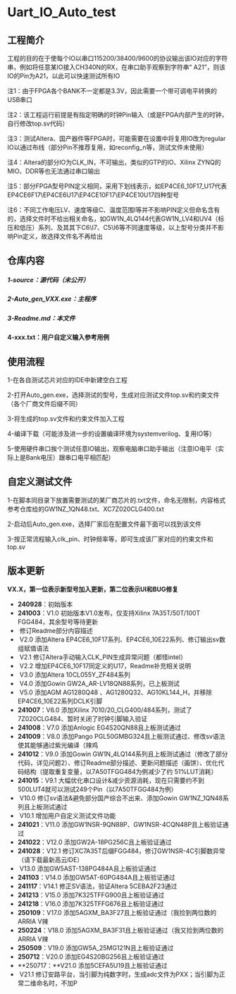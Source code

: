 # Uart_IO_Auto_test

## 工程简介

工程的目的在于使每个IO以串口115200/38400/9600的协议输出该IO对应的字符串，例如将任意某IO接入CH340N的RX，在串口助手观察到字符串“ A21”，则该IO的Pin为A21，以此可以快速测试所有IO



注1：由于FPGA各个BANK不一定都是3.3V，因此需要一个带可调电平转换的USB串口

注2：该工程运行前提是有指定明确的时钟Pin输入（或是FPGA内部产生的时钟，自行修改top.sv代码）

注3：测试Altera、国产器件等FPGA时，可能需要在设置中将复用IO改为regular IO以通过布线（部分Pin不推荐复用，如reconfig_n等，测试文件未使用）

注4：Altera的部分IO为CLK_IN，不可输出，类似的GTP的IO、Xilinx ZYNQ的MIO、DDR等也无法通过串口输出

注5：部分FPGA型号PIN定义相同，采用下划线表示，如EP4CE6_10F17_U17代表EP4CE6F17\EP4CE6U17\EP4CE10F17\EP4CE10U17四种型号

注6：不同工作电压LV、速度等级C、温度范围I等并不影响PIN定义但命名含有的，选择文件时不给出相关命名，如GW1N_4LQ144代表GW1N_LV4和UV4（标压和低压）系列、及其其下C6\I7、C5\I6等不同速度等级，以上型号分类并不影响Pin定义，故选择文件名不再给出

## 仓库内容

##### 1-source：源代码（未公开）

##### 2-Auto_gen_VXX.exe：主程序

##### 3-Readme.md：本文件

**4-xxx.txt：用户自定义输入参考用例**



## 使用流程

1-在各自测试芯片对应的IDE中新建空白工程

2-打开Auto_gen.exe，选择测试的型号，生成对应测试文件top.sv和约束文件（各个厂商文件后缀不同）

3-将生成的top.sv文件和约束文件加入工程

4-编译下载（可能涉及进一步的设置编译环境为systemverilog、复用IO等）

5-使用硬件串口挨个测试任意IO输出，观察电脑串口助手输出（注意IO电平（实际上是Bank电压）跟串口电平相匹配）



## 自定义测试文件

1-在脚本同目录下放置需要测试的某厂商芯片的.txt文件，命名无限制，内容格式参考仓库给的GW1NZ_1QN48.txt、XC7Z020CLG400.txt

2-启动后Auto_gen.exe，选择厂家后在配置文件最下面可以找到该文件

3-按正常流程输入clk_pin、时钟频率等，即可生成该厂家对应的约束文件和top.sv



## 版本更新

**VX.X，第一位表示新型号加入更新，第二位表示UI和BUG修复**

- **240928**：初始版本
- **241003**：V1.0 初始版本V1.0发布，仅支持Xilinx 7A35T/50T/100T FGG484，其余型号等待更新
- ​                          修订Readme部分内容描述
- ​                V2.0 添加Altera EP4CE6_10F17系列、EP4CE6_10E22系列、修订输出sv数组赋值语法
- ​                V2.1 修订Altera手动输入CLK_PIN生成异常问题（都怪intel）
- ​                V2.2 增加EP4CE6_10F17同定义的U17，Readme补充相关说明
- ​                V3.0 添加Altera 10CL055Y_ZF484系列
- ​                V4.0 添加Gowin GW2A_AR-LV18QN88系列，已上板测试
- ​                V5.0 添加AGM AG1280Q48 、AG1280Q32、AG10KL144_H，并移除EP4CE6_10E22系列DCLK引脚
- **241007**：V6.0 添加Xilinx 7010/20_CLG400/484系列，测试了7Z020CLG484、暂时关闭了时钟引脚输入验证
- **241008**：V7.0 添加Anlogic EG4S20QN88且上板测试通过
- **241009**：V8.0 添加Pango PGL50GMBG324且上板测试通过、修改sv语法使其能够通过紫光编译（辣鸡
- **241012**：V9.0 添加Gowin GW1N_4LQ144系列且上板测试通过（修改了部分代码，详见问题2）、修订Readme部分描述、更新问题描述（画饼）、优化代码结构（提取重复变量，以7A50TFGG484为例减少了约 51%LUT消耗）
- **241015**：V9.1 大幅优化串口设计&减少资源消耗，现在只需要约不到500LUT4就可以测试249个Pin（以7A50TFGG484为例）
- ​                V10.0 修订sv语法&避免部分国产综合不出来、添加Gowin GW1NZ_1QN48系列且上板测试通过
- ​                V10.1 增加用户自定义测试文件功能
- **241021**：V11.0 添加GW1NSR-9QN88P、GW1NSR-4CQN48P且上板验证通过
- **241022**：V12.0 添加GW2A-18PG256C且上板验证通过
- **241028**：V12.1 修订XC7A35T后缀FGG484，修订GW1NSR-4C引脚数异常（请下载最新高云IDE）
- ​                 V13.0 添加GW5AST-138PG484A且上板验证通过
- **241103**：V14.0 添加GW5AT-60PG484A且上板验证通过
- **241117**：V14.1 修正SV语法，验证Altera 5CEBA2F23通过
- **241213**：V15.0 添加7K325TFFG900且上板验证通过
- **241218**：V16.0 添加7K325TFFG676且上板验证通过
- **250109**：V17.0 添加5AGXM_BA3F27且上板验证通过（我捡到两位数的ARRIA V辣
- **250224**：V18.0 添加5AGXM_BA3F31且上板验证通过（我又捡到两位数的ARRIA V辣
- **250509**：V19.0 添加GW5A_25MG121N且上板验证通过
- **250712**：V20.0 添加EG4S20BG256且上板验证通过
- **250717：**V21.0 添加5CEFA5U19且上板验证通过
- ​                 V21.1 修订安路平台，当引脚为纯数字时，生成adc文件为PXX；当引脚为正常二维命名时，不加P
